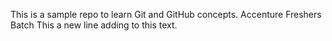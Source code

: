 This is a sample repo to learn Git and GitHub concepts.
Accenture Freshers Batch
This a new line adding to this text.
